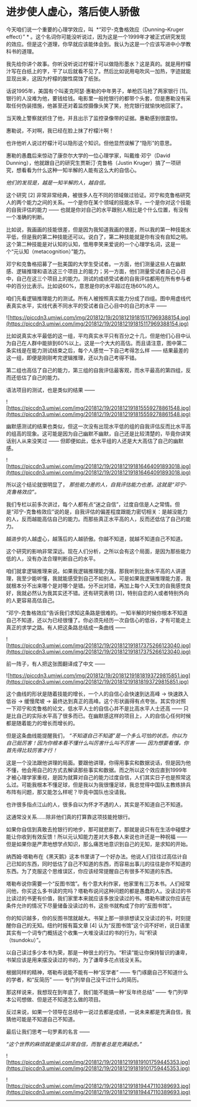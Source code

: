 # 进步使人虚心，落后使人骄傲

今天咱们说一个重要的心理学效应，叫  *“邓宁-克鲁格效应（Dunning–Kruger effect）” * 。这个名词你可能没听说过，因为这是一个1999年才被正式研究发现的效应。但是这个道理，你早就应该能体会到。我认为这是一个应该写进中小学教科书的道理。

我先给你讲个故事。你听没听说过柠檬汁可以做隐形墨水？这是真的。就是用柠檬汁写在白纸上的字，干了以后就看不见了。然后比如说用电吹风一加热，字迹就能显现出来，这因为柠檬的酸性腐蚀了纸张。

话说1995年，美国有个叫麦克阿瑟·惠勒的中年男子，单枪匹马抢了两家银行 [1]。银行的人没难为他，要钱给钱。电影里一般抢银行的都带个头套，但是惠勒没有采取任何伪装措施，他甚至还对着监控摄像头笑了笑，抢完银行就愉快地回家了。

当天晚上警察就抓住了他，并且出示了监控录像带的证据。惠勒感到很震惊。

惠勒说，不对啊，我已经在脸上抹了柠檬汁啊！

也许他听人说过柠檬汁可以隐形这个知识。但他显然误解了“隐形”的意思。

惠勒的愚蠢后来惊动了康奈尔大学的一位心理学家，叫戴维·邓宁（David Dunning），他就跟自己的研究生贾斯汀·克鲁格（Justin Kruger）搞了一项研究，想看看为什么这种一知半解的人能有这么大的自信心。

 *他们的发现是，越是一知半解的人，越自信。*

这个研究 [2] 非常非常经典，被很多人在不同的领域做过验证。邓宁和克鲁格研究人的两个能力之间的关系。一个是你在某个领域的技能水平，一个是你对这个技能的自我评估的能力 —— 也就是你对自己的水平跟别人相比是个什么位置，有没有一个准确的判断。

比如说，我画画的技能很差，但是因为我知道我画的很差，所以我的第一种技能水平低，但是我的第二种技能还可以。说白了，第二种技能就是你有没有自知之明。这个第二种技能是对认知的认知，借用李笑来爱说的一个心理学名词，这是一个“元认知（metacognition）”能力。

邓宁和克鲁格招募了一批美国的大学生受试者。一方面，他们测量这些人在幽默感、逻辑推理和语法这三个项目上的能力；另一方面，他们测量受试者自己心目中，自己在这三个项目上的能力。测试的成绩受试者的自我评估都用在所有参与者中的百分比表示。比如说60%，意思是你的水平超过在场60%的人。

咱们先看逻辑推理能力的测试。所有人被按照真实能力分成了四组。图中用虚线代表真实水平，实线代表不同水平的受试者自己心目中的自己的水平 —— 

![https://piccdn3.umiwi.com/img/201812/19/201812191815117969388154.jpg](https://piccdn3.umiwi.com/img/201812/19/201812191815117969388154.jpg)

比如说真实水平最低的这一组，平均真实水平只有百分之十几，但是他们心目中认为自己在人群中能排到60%以上。这是一个大大的高估。而且请注意，图中第二条实线是在能力测试结束之后，每个人感觉一下自己考得怎么样 —— 结果最差的这一组，即便是刚刚考完逻辑推理，还以为自己考得不错。

第二组也高估了自己的能力，第三组的自我评估最客观，而水平最高的第四组，反而还低估了自己的能力。

语法项目的测试，也是类似的结果 —— 

![https://piccdn3.umiwi.com/img/201812/19/201812191815559278861548.jpg](https://piccdn3.umiwi.com/img/201812/19/201812191815559278861548.jpg)

幽默感测试的结果也类似，但这一次没有出现水平低的组的自我评估反而比水平高的组高的现象。这可能是因为自己幽默不幽默，自己还是比较清楚的，毕竟你讲笑话别人从来没笑过 —— 但即便如此，低水平组的人还是大大高估了自己的幽默感。

![https://piccdn3.umiwi.com/img/201812/19/201812191816464091893018.jpg](https://piccdn3.umiwi.com/img/201812/19/201812191816464091893018.jpg)

所以这个结论就很明显了， *那些能力差的人，自我评估能力也差。这就是“邓宁-克鲁格效应”。*

我们专栏以前多次讲过，每个人都有点“迷之自信”，过度自信是人之常情。但是“邓宁-克鲁格效应”说的是，自我评估的偏差程度跟能力密切相关：是越没能力的人，反而越能高估自己的能力。而那些真正水平高的人，反而还低估了自己的能力。

越进步的人越虚心，越落后的人越骄傲。你越不知道，就越不知道自己不知道。

这个研究的影响非常深远。现在人们分析，之所以会有这个局面，是因为那些能力低的人，没有办法合理判断自己的水平。

咱们就拿逻辑推理来说。如果我逻辑推理能力强，那我听到比我水平高的人讲道理，我至少能听懂，我就能感受到自己不如别人。可是如果我逻辑推理能力差，我就根本分不出来哪个是对哪个是错。分不出对错，再加上每个人天生的自我感觉良好，我就必然认为我其实还不错。还有研究表明 [3]，特别自恋的人或者特别外向的人更容易高估自己。

“邓宁-克鲁格效应”告诉我们求知这条路是很难的。一知半解的时候你根本不知道自己不知道，还以为已经很懂了。你必须先经历一次自信心的低谷，才有可能走上真正的求学之路。有人把这条路总结成一条曲线 —— 

![https://piccdn3.umiwi.com/img/201812/19/201812191817375266123040.jpg](https://piccdn3.umiwi.com/img/201812/19/201812191817375266123040.jpg)

前一阵子，有人把这张图翻译成了中文 —— 

![https://piccdn3.umiwi.com/img/201812/19/201812191818193729815851.jpg](https://piccdn3.umiwi.com/img/201812/19/201812191818193729815851.jpg)

这个曲线的形状是随着技能的增长，一个人的自信心会快速到达高峰 → 快速跌入低谷 → 缓慢爬坡 → 最终达到真正的高峰。这个形状画得有点夸张。其实你对照一下邓宁和克鲁格的论文，低水平人士的自信心并不是比高水平人士还高 —— 只是比自己的实际水平高了很多而已。在幽默感这样的项目上，人的自信心任何时候都是随着能力的增长而增长的。

但是这条曲线能提醒我们， *“不知道自己不知道”是一个多么可怕的状态。你以为自己挺厉害！因为你根本看不懂什么叫厉害什么叫不厉害 —— 因为想要看懂，你首先得比较厉害才行！*

这是一个没法跟他讲理的局面。要跟他讲理，你得用事实和数据说话，但是因为他不懂，他会用自己的方式去解读那些事实和数据。而之所以这个效应直到1999年才被心理学家重视，是因为就算对自己的能力过度自信，人们其实日子也是照常这么过。可能我根本不懂足球，但是我以为我很懂足球，我总觉得中国队主教练排兵布阵有问题，那又能怎么样呢？毕竟中国队也没请我。

也许很多指点江山的人，很多自以为怀才不遇的人，其实是不知道自己不知道。

这通常没关系……除非他们真的打算靠这项技能抢银行。

如果你自信到真敢去抢银行的地步，那可就悲剧了。那就是说只有在生活中碰壁才能让你收到有效反馈！所以元认知能力差对大多数人来说也许还是一种祝福 —— 但是如果你是严肃地想学点知识，那么痛苦地意识到自己的无知，是求知的开始。

纳西姆·塔勒布在《黑天鹅》这本书里讲了一个好办法。他说人们往往过高估计自己已知的东西，同时低估了自己不知道的东西，而容易出事儿的往往是你不知道的东西。为了克服这个思维误区，你应该经常提醒自己有很多不知道的东西。

塔勒布说你需要一个“反图书馆”。有个意大利作家，他家里有三万本书。人们经常问他，你买这么多书读的完吗？塔勒布说问这种问题的都是愚蠢的人。没读过的书比读过的书更有价值，我们家里本来就应该多放没读过的书。塔勒布建议你应该在条件允许的情况下尽量储备没读过的书，这些书就构成了你的“反图书馆”。

你的知识越多，你的反图书馆就越大。书架上那一排排想读又没读过的书，时刻提醒你自己的无知。纽约时报有篇文章 [4] 认为“反图书馆”这个词不好听，说日语里其实有一个词专门概括这个收集一大堆没读过的书的行为，叫“积读（tsundoku）”。

以自己读过多少本书为荣，那是一种很土的行为。“积读”能让你保持智识的谦卑，书架应该是用来摆没读过的书的，为了谦卑多花点钱没关系。

根据同样的精神，塔勒布说能不能有一种“反学者” —— 专门琢磨自己不知道什么的学者，和“反简历” —— 专门列举自己没干过什么的简历。

那这样说来，我想现在到年底了，我们能不能搞一种“反年终总结” —— 专门列举本公司想做、但是还不知道怎么做的项目。

反过来说，如果一个领导在总结中一说过去都是成绩，一说未来都是充满自信，我猜他可能是不知道自己不知道。

最后让我们思考一句罗素的名言 ——

 *“这个世界的麻烦就是傻瓜非常自信，而智者总是充满疑虑。”*

![https://piccdn3.umiwi.com/img/201812/19/201812191819101759445353.jpg](https://piccdn3.umiwi.com/img/201812/19/201812191819101759445353.jpg)

![https://piccdn3.umiwi.com/img/201812/19/201812191819447110389693.jpg](https://piccdn3.umiwi.com/img/201812/19/201812191819447110389693.jpg)

---
